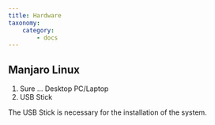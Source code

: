 ```yaml
---
title: Hardware
taxonomy:
    category:
        - docs
---
```


## Manjaro Linux

1. Sure … Desktop PC/Laptop
2. USB Stick

The USB Stick is necessary for the installation of the system.